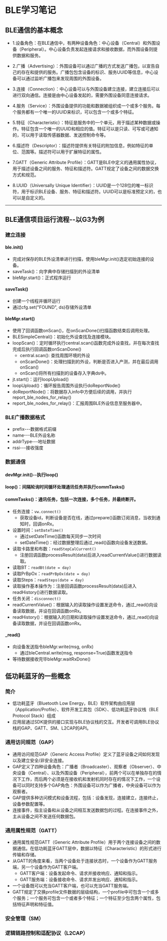 # BLE学习笔记
## BLE通信的基本概念
+ 1.设备角色：在BLE通信中，有两种设备角色：中心设备（Central）和外围设备（Peripheral）。中心设备负责发起连接请求和接收数据，而外围设备则提供数据和服务。

+ 2.广播（Advertising）：外围设备可以通过广播的方式发送广播包，以宣告自己的存在和提供的服务。广播包包含设备的标识、服务UUID等信息，中心设备可以通过监听广播包来发现周围的外围设备。

+ 3.连接（Connection）：中心设备可以与外围设备建立连接，建立连接后可以进行双向通信。连接是由中心设备发起的，需要外围设备同意连接请求。

+ 4.服务（Service）：外围设备提供的功能和数据被组织成一个或多个服务。每个服务都有一个唯一的UUID来标识，可以包含一个或多个特征。

+ 5.特征（Characteristic）：特征是服务中的一个单元，用于描述某种数据或操作。特征包含一个唯一的UUID和相应的值。特征可以是只读、可写或可通知的，可以用于读取传感器数据、发送控制命令等。

+ 6.描述符（Descriptor）：描述符提供有关特征的附加信息，例如特征的单位、范围等。描述符可以用于扩展特征的属性。

+ 7.GATT（Generic Attribute Profile）：GATT是BLE中定义的通用属性协议，用于描述设备之间的服务、特征和描述符。GATT规定了设备之间的数据交换方式和规范。

+ 8.UUID（Universally Unique Identifier）：UUID是一个128位的唯一标识符，用于标识BLE设备、服务、特征和描述符。UUID可以是标准预定义的，也可以是自定义的。
---
## BLE通信项目运行流程--以G3为例
### 建立连接
#### ble.init()
+ 完成对保存的BLE外设清单进行扫描，使用bleMgr.init()选定初始连接的设备。
+ saveTask()：向字典中存储扫描到的外设清单
+ bleMgr.start()：正式程序运行
#### saveTask()
+ 创建一个线程并循环运行
+ 通过cfg.set("FOUND", ds)存储外设清单
#### bleMgr.start()
+ 使用了回调函数onScan()，在onScanDone()扫描函数结束后调用处理。
+ BLESimpleCentral()：初始化外设查找及连接模块。
+ loopScan()：定时循环执行central.scan()函数完成外设查找，并在每次查找完成后执行回调函数onScanDone()
    + central.scan(): 查找周围环境的外设
    + onScanDone()：处理扫描到的外设，判断是否进入产测，并在最后调用onScan()
    + onScan()将所有扫描到的设备存入字典ds中。
+ jt.start()：运行loopUpload()
+ loopUpload()：循环报告周围外设执行doReportNode()
+ doReportNode()：将数据存入info中方便后续的调用，并执行report_ble_nodes_for_relay()
+ report_ble_nodes_for_relay()：汇报周围BLE外设信息至服务器中。

### BLE广播数据格式
+ prefix---数据格式前缀
+ name---BLE外设名称
+ addrType---地址数据
+ rssi---接收强度

### 数据通信
#### devMgr.init()--执行loop()
#### loop()：间隔轮询时间循环处理通讯任务并执行commTasks()
#### commTasks()：通讯任务，包括一次连接，多个任务，并最终断开。
+ 任务连接：`vw.connect()`
    + 获取设备id，判断设备是否在线，通过prepare()函数订阅消息，当收到通知时，回调onRx。
+ 设置时间：`setDateTime()`
    + 通过setDateTime()函数每天同步一次时间
    + setDateTime()：经过数据整理后通过_read()函数向设备发送数据。
+ 读取卡路里和布数：`readStepCalCurrent()`
    + 注册回调函数processResult(data)后进入readCurrentValue()进行数据读取。
+ 读取BT：`readBt(date = day)`
+ 读取PrBpOx：`readPrBpOx(date = day)`
+ 读取Steps：`readSteps(date = day)`
+ 读取操作基本操作为：注册回调函数processResult(data)后进入readHistory()进行数据读取。
+ 任务关闭：`disconnect()`
+ readCurrentValue()：根据输入的读取操作设置发送命令，通过_read()向设备读取数据，并设在回调函数onRx。
+ readHistory()：根据输入的日期和读取操作设置发送命令，通过_read()向设备读取数据，并设在回调函数onRx。
#### _read()
+ 向设备发送指令bleMgr.write(msg, onRx)
    + 通过bleCentral.write(msg, response=True)函数发送指令
+ 等待数据接收完毕bleMgr.waitRxDone()

## 低功耗蓝牙的一些概念
### 简介
+ 低功耗蓝牙（Bluetooth Low Energy，BLE）软件架构由应用层（Application/Profile）、软件开发工具包（SDK）、低功耗蓝牙协议栈（BLE Protocol Stack）组成
+ 应用层通过SDK提供的接口实现与BLE协议栈的交互。开发者可调用BLE协议栈的GAP、GATT、SM、L2CAP的API。
### 通用访问规范（GAP）
+ 通用访问规范GAP（Generic Access Profile）定义了蓝牙设备之间如何发现以及建立安全/非安全连接。
+ GAP定义了四种设备角色：广播者（Broadcaster）、观察者（Observer）、中央设备（Central）、以及外围设备（Peripheral），前两个可以在单独存在的情况下工作，而后两个必须是在接收机和发射机同时存在的情况下工作，一个设备可以同时支持多个GAP角色：外围设备可以作为广播者，中央设备可以作为观察者。
+ GAP提供多种访问模式和设备流程，包括：设备发现，连接建立，连接终止，设备参数配置等。
+ 连接事件，指主设备和从设备之间相互发送数据包的过程。在连接事件之外，主从设备之间不发送任何数据包。
### 通用属性规范（GATT）
+ 通用属性规范GATT（Generic Attribute Profile）用于两个连接设备之间的数据通信。在低功耗蓝牙GATT层中，数据以特征（Characteristic）的形式进行传输和存储。
+ 从GATT的角度来看，当两个设备处于连接状态时，一个设备作为GATT服务端，另一个设备作为GATT客户端。
    + GATT客户端：设备发起命令、请求并接收响应、通知和指示。
    + GATT服务端：设备接收命令、请求并发出响应、通知和指示。
+ 一个设备既可以充当GATT客户端，也可以充当GATT服务端。
+ GATT规定了交换profile文件数据的层级结构，一个profile中可包含一个或多个服务；一个服务可包含一个或者多个特征；一个特征至少包含两个属性，包括特征声明和特征值。
### 安全管理（SM）
### 逻辑链路控制和适配协议（L2CAP）
